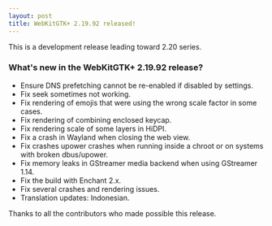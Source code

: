 ```yaml
---
layout: post
title: WebKitGTK+ 2.19.92 released!
---
```


This is a development release leading toward 2.20 series.

### What's new in the WebKitGTK+ 2.19.92 release?

 - Ensure DNS prefetching cannot be re-enabled if disabled by settings.
 - Fix seek sometimes not working.
 - Fix rendering of emojis that were using the wrong scale factor in some cases.
 - Fix rendering of combining enclosed keycap.
 - Fix rendering scale of some layers in HiDPI.
 - Fix a crash in Wayland when closing the web view.
 - Fix crashes upower crashes when running inside a chroot or on systems with broken dbus/upower.
 - Fix memory leaks in GStreamer media backend when using GStreamer 1.14.
 - Fix the build with Enchant 2.x.
 - Fix several crashes and rendering issues.
 - Translation updates: Indonesian.

Thanks to all the contributors who made possible this release.